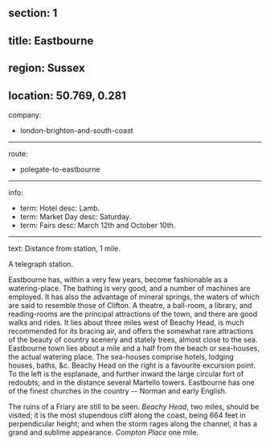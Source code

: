 section: 1
----
title: Eastbourne
----
region: Sussex
----
location: 50.769, 0.281
----
company:
- london-brighton-and-south-coast
----
route:
- polegate-to-eastbourne
----
info:
- term: Hotel
  desc: Lamb.
- term: Market Day
  desc: Saturday.
- term: Fairs
  desc: March 12th and October 10th.
----
text: Distance from station, 1 mile.

A telegraph station.

Eastbourne has, within a very few years, become fashionable as a watering-place. The bathing is very good, and a number of machines are employed. It has also the advantage of mineral springs, the waters of which are said to resemble those of Clifton. A theatre, a ball-room, a library, and reading-rooms are the principal attractions of the town, and there are good walks and rides. It lies about three miles west of Beachy Head, is much recommended for its bracing air, and offers the somewhat rare attractions of the beauty of country scenery and stately trees, almost close to the sea. Eastbourne town lies about a mile and a half from the beach or sea-houses, the actual watering place. The sea-houses comprise hotels, lodging houses, baths, &c. Beachy Head on the right is a favourite excursion point. To the left is the esplanade, and further inward the large circular fort of redoubts; and in the distance several Martello towers. Eastbourne has one of the finest churches in the country -- Norman and early English.

The ruins of a Friary are still to be seen. *Beachy Head*, two miles, should be visited; it is the most stupendous cliff along the coast, being 664 feet in perpendicular height; and when the storm rages along the channel, it has a grand and sublime appearance. *Compton Place* one mile.
